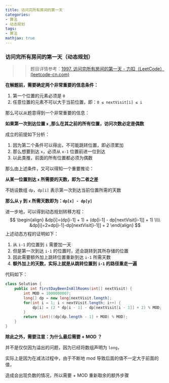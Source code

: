 ```yaml
---
title: 访问完所有房间的第一天
categories:
- 算法
- 动态规划
tags:
- 算法
mathjax: true
---
```


### 访问完所有房间的第一天（动态规划）

<!--more-->

> >题目详情参考：[1997. 访问完所有房间的第一天 - 力扣（LeetCode） (leetcode-cn.com)](https://leetcode-cn.com/problems/first-day-where-you-have-been-in-all-the-rooms/)

**在解题前，需要确定两个非常重要的信息条件：**

1. 第一个位置的元素必须是 `0`
2. 任意位置的元素不可以大于当前位置，即：`0 ≤ nextVisit[i] ≤ i`

那么可以从题意得到一个非常重要的信息：

**如果第一次到达位置 `x` ,那么在其之前的所有位置，访问次数必定是偶数**

成立的前提如下分析：

1. 因为第二个条件可以得出，不可能跳转位置，即必须累加
2. 那么想要到达 `x`，必须从 `x-1` 位置前进一位到达
3. 以此类推，前面的所有位置都必须为偶数

那么由上述条件，又可以得知一个重要推论：

**从某一位置到达 `x` 所需要的天数，即为二者之差**

不妨设数组 `dp`，`dp[i]` 表示第一次到达当前位置所需的天数

**那么从 `y` 到 `x` 所需天数即为：`dp[x] - dp[y]`**

进一步地，可以得到动态规划转移方程：
$$
\begin{align}
&dp[i]=(dp[i-1] + 1) + (dp[i-1] - dp[nextVisit[i-1]] + 1) \\\\
&dp[i]=2×dp[i-1]-dp[nextVisit[i-1]] + 2
\end{align}
$$
上述动态方程的证明如下：

1. 从 `i-1` 的位置到 `i` 需要加一天
2. 但是第一次到达 `i-1` 的位置时，还会跳转到其所存储的位置
3. 因此需要额外加上跳转位置重新到达 `i-1` 所需天数
4. **额外加上的天数，实际上就是从跳转位置到 `i-1` 的路径重走一遍**

代码如下：

````java
class Solution {
    public int firstDayBeenInAllRooms(int[] nextVisit) {
        int MOD = 1000000007;
        long[] dp = new long[nextVisit.length];
        for(int i = 1; i < nextVisit.length; i++) {
            dp[i] = (2 * dp[i - 1] - dp[nextVisit[i - 1]] + 2) % MOD;
        }
        return (int)((dp[dp.length - 1] + MOD) % MOD);
    }
}
````

**除此之外，需要注意：为什么最后需要 + MOD ？**

并不是仅仅因为溢出的问题，因为已经将数组声明为 `long`，

实际上是因为在减法过程中，由于不断地 mod 导致后面的值不一定大于前面的值，

造成会出现负数的情况，所以需要 + MOD 重新取余的额外步骤

